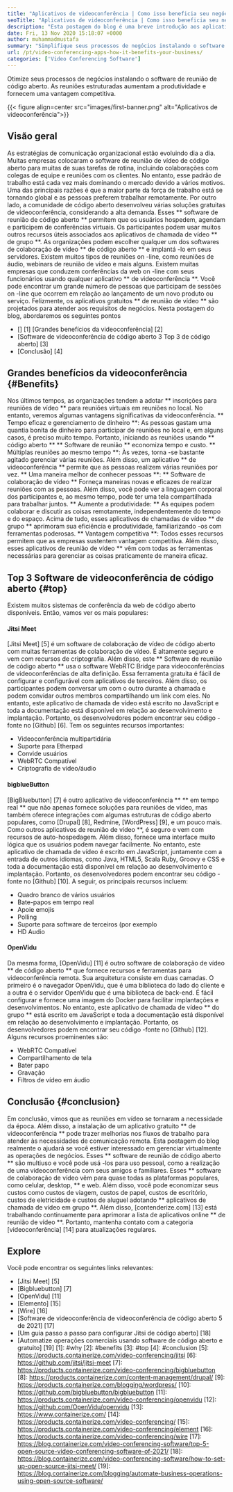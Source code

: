 ```yaml
---
title: "Aplicativos de videoconferência | Como isso beneficia seu negócio" 
seoTitle: "Aplicativos de videoconferência | Como isso beneficia seu negócio" 
description: "Esta postagem do blog é uma breve introdução aos aplicativos gratuitos de videoconferência. Esses softwares de colaboração gratuitos fornecem uma ampla gama de recursos para reuniões em grupo." 
date: Fri, 13 Nov 2020 15:18:07 +0000
author: muhammadmustafa
summary: "Simplifique seus processos de negócios instalando o software de reunião de código aberto. As reuniões estruturadas aumentam a produtividade e fornecem uma vantagem competitiva." 
url: /pt/video-conferencing-apps-how-it-benefits-your-business/
categories: ['Video Conferencing Software']
---
```


Otimize seus processos de negócios instalando o software de reunião de código aberto. As reuniões estruturadas aumentam a produtividade e fornecem uma vantagem competitiva.

{{< figure align=center src="images/first-banner.png" alt="Aplicativos de videoconferência">}}


## Visão geral
As estratégias de comunicação organizacional estão evoluindo dia a dia. Muitas empresas colocaram o software de reunião de vídeo de código aberto para muitas de suas tarefas de rotina, incluindo colaborações com colegas de equipe e reuniões com os clientes. No entanto, esse padrão de trabalho está cada vez mais dominando o mercado devido a vários motivos. Uma das principais razões é que a maior parte da força de trabalho está se tornando global e as pessoas preferem trabalhar remotamente. Por outro lado, a comunidade de código aberto desenvolveu várias soluções gratuitas de videoconferência, considerando a alta demanda. Esses ** software de reunião de código aberto ** permitem que os usuários hospedem, agendam e participem de conferências virtuais. Os participantes podem usar muitos outros recursos úteis associados aos aplicativos de chamada de vídeo ** de grupo **. As organizações podem escolher qualquer um dos softwares de colaboração de vídeo ** de código aberto ** e implantá -lo em seus servidores. Existem muitos tipos de reuniões on -line, como reuniões de áudio, webinars de reunião de vídeo e mais alguns.
Existem muitas empresas que conduzem conferências da web on -line com seus funcionários usando qualquer aplicativo ** de videoconferência **. Você pode encontrar um grande número de pessoas que participam de sessões on -line que ocorrem em relação ao lançamento de um novo produto ou serviço. Felizmente, os aplicativos gratuitos ** de reunião de vídeo ** são projetados para atender aos requisitos de negócios. Nesta postagem do blog, abordaremos os seguintes pontos
  * [] [1] [Grandes benefícios da videoconferência] [2]
  * [Software de videoconferência de código aberto 3 Top 3 de código aberto] [3]
  * [Conclusão] [4]

## Grandes benefícios da videoconferência {#Benefits}
Nos últimos tempos, as organizações tendem a adotar ** inscrições para reuniões de vídeo ** para reuniões virtuais em reuniões no local. No entanto, veremos algumas vantagens significativas da videoconferência.
** Tempo eficaz e gerenciamento de dinheiro **: As pessoas gastam uma quantia bonita de dinheiro para participar de reuniões no local e, em alguns casos, é preciso muito tempo. Portanto, iniciando as reuniões usando ** código aberto ** ** Software de reunião ** economiza tempo e custo.
** Múltiplas reuniões ao mesmo tempo **: Às vezes, torna -se bastante agitado gerenciar várias reuniões. Além disso, um aplicativo ** de videoconferência ** permite que as pessoas realizem várias reuniões por vez.
** Uma maneira melhor de conhecer pessoas **: ** Software de colaboração de vídeo ** Forneça maneiras novas e eficazes de realizar reuniões com as pessoas. Além disso, você pode ver a linguagem corporal dos participantes e, ao mesmo tempo, pode ter uma tela compartilhada para trabalhar juntos.
** Aumente a produtividade: ** As equipes podem colaborar e discutir as coisas remotamente, independentemente do tempo e do espaço. Acima de tudo, esses aplicativos de chamadas de vídeo ** de grupo ** aprimoram sua eficiência e produtividade, familiarizando -os com ferramentas poderosas.
** Vantagem competitiva **: Todos esses recursos permitem que as empresas sustentem vantagem competitiva. Além disso, esses aplicativos de reunião de vídeo ** vêm com todas as ferramentas necessárias para gerenciar as coisas praticamente de maneira eficaz.

## Top 3 Software de videoconferência de código aberto {#top}
Existem muitos sistemas de conferência da web de código aberto disponíveis. Então, vamos ver os mais populares:

#### Jitsi Meet
[Jitsi Meet] [5] é um software de colaboração de vídeo de código aberto com muitas ferramentas de colaboração de vídeo. É altamente seguro e vem com recursos de criptografia. Além disso, este ** Software de reunião de código aberto ** usa o software WebRTC Bridge para videoconferências de videoconferências de alta definição. Essa ferramenta gratuita é fácil de configurar e configurável com aplicativos de terceiros. Além disso, os participantes podem conversar um com o outro durante a chamada e podem convidar outros membros compartilhando um link com eles. No entanto, este aplicativo de chamada de vídeo está escrito no JavaScript e toda a documentação está disponível em relação ao desenvolvimento e implantação. Portanto, os desenvolvedores podem encontrar seu código -fonte no [Github] [6]. Tem os seguintes recursos importantes:
  * Videoconferência multipartidária
  * Suporte para Etherpad
  * Convide usuários
  * WebRTC Compatível
  * Criptografia de vídeo/áudio

#### bigblueButton
[BigBluebutton] [7] é outro aplicativo de videoconferência ** ** em tempo real ** que não apenas fornece soluções para reuniões de vídeo, mas também oferece integrações com algumas estruturas de código aberto populares, como [Drupal] [8], Redmine, [WordPress] [9], e um pouco mais. Como outros aplicativos de reunião de vídeo **, é seguro e vem com recursos de auto-hospedagem. Além disso, fornece uma interface muito lógica que os usuários podem navegar facilmente. No entanto, este aplicativo de chamada de vídeo é escrito em JavaScript, juntamente com a entrada de outros idiomas, como Java, HTML5, Scala Ruby, Groovy e CSS e toda a documentação está disponível em relação ao desenvolvimento e implantação. Portanto, os desenvolvedores podem encontrar seu código -fonte no [Github] [10]. A seguir, os principais recursos incluem:
  * Quadro branco de vários usuários
  * Bate-papos em tempo real
  * Apoie emojis
  * Polling
  * Suporte para software de terceiros (por exemplo
  * HD Audio

#### OpenVidu
Da mesma forma, [OpenVidu] [11] é outro software de colaboração de vídeo ** de código aberto ** que fornece recursos e ferramentas para videoconferência remota. Sua arquitetura consiste em duas camadas. O primeiro é o navegador OpenVidu, que é uma biblioteca do lado do cliente e a outra é o servidor OpenVidu que é uma biblioteca de back-end. É fácil configurar e fornece uma imagem do Docker para facilitar implantações e desenvolvimentos. No entanto, este aplicativo de chamada de vídeo ** do grupo ** está escrito em JavaScript e toda a documentação está disponível em relação ao desenvolvimento e implantação. Portanto, os desenvolvedores podem encontrar seu código -fonte no [Github] [12]. Alguns recursos proeminentes são:
  * WebRTC Compatível
  * Compartilhamento de tela
  * Bater papo
  * Gravação
  * Filtros de vídeo em áudio

## Conclusão {#conclusion}
Em conclusão, vimos que as reuniões em vídeo se tornaram a necessidade da época. Além disso, a instalação de um aplicativo gratuito ** de videoconferência ** pode trazer melhorias nos fluxos de trabalho para atender às necessidades de comunicação remota. Esta postagem do blog realmente o ajudará se você estiver interessado em gerenciar virtualmente as operações de negócios. Esses ** software de reunião de código aberto ** são multiuso e você pode usá -los para uso pessoal, como a realização de uma videoconferência com seus amigos e familiares. Esses ** software de colaboração de vídeo vêm para quase todas as plataformas populares, como celular, desktop, ** e web. Além disso, você pode economizar seus custos como custos de viagem, custos de papel, custos de escritório, custos de eletricidade e custos de aluguel adotando ** aplicativos de chamada de vídeo em grupo **.
Além disso, [contenderize.com] [13] está trabalhando continuamente para aprimorar a lista de aplicativos online ** de reunião de vídeo **. Portanto, mantenha contato com a categoria [videoconferência] [14] para atualizações regulares.

## Explore
Você pode encontrar os seguintes links relevantes:
  * [Jitsi Meet] [5]
  * [Bigbluebutton] [7]
  * [OpenVidu] [11]
  * [Elemento] [15]
  * [Wire] [16]
  * [Software de videoconferência de videoconferência de código aberto 5 de 2021] [17]
  * [Um guia passo a passo para configurar Jitsi de código aberto] [18]
  * [Automatize operações comerciais usando software de código aberto e gratuito] [19]
[1]: #why
[2]: #benefits
[3]: #top
[4]: #conclusion
[5]: https://products.containerize.com/video-conferencing/jitsi
[6]: https://github.com/jitsi/jitsi-meet
[7]: https://products.containerize.com/video-conferencing/bigbluebutton
[8]: https://products.containerize.com/content-management/drupal/
[9]: https://products.containerize.com/blogging/wordpress/
[10]: https://github.com/bigbluebutton/bigbluebutton
[11]: https://products.containerize.com/video-conferencing/openvidu
[12]: https://github.com/OpenVidu/openvidu
[13]: https://www.containerize.com/
[14]: https://products.containerize.com/video-conferencing/
[15]: https://products.containerize.com/video-conferencing/element
[16]: https://products.containerize.com/video-conferencing/wire
[17]: https://blog.containerize.com/video-conferencing-software/top-5-open-source-video-conferencing-software-of-2021/
[18]: https://blog.containerize.com/video-conferencing-software/how-to-set-up-open-source-jitsi-meet/
[19]: https://blog.containerize.com/blogging/automate-business-operations-using-open-source-software/
